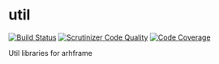 util
====
[![Build Status](https://travis-ci.org/arhframe/util.svg)](https://travis-ci.org/arhframe/util) [![Scrutinizer Code Quality](https://scrutinizer-ci.com/g/arhframe/util/badges/quality-score.png?b=master)](https://scrutinizer-ci.com/g/arhframe/util/?branch=master) [![Code Coverage](https://scrutinizer-ci.com/g/arhframe/util/badges/coverage.png?b=master)](https://scrutinizer-ci.com/g/arhframe/util/?branch=master)

Util libraries for arhframe

